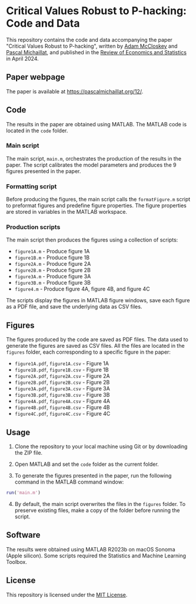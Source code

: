 # Critical Values Robust to P-hacking: Code and Data

This repository contains the code and data accompanying the paper "Critical Values Robust to P-hacking", written by [Adam McCloskey](https://adammccloskey.com) and [Pascal Michaillat](https://pascalmichaillat.org), and published in the [Review of Economics and Statistics](https://doi.org/10.1162/rest_a_01456) in April 2024.

## Paper webpage

The paper is available at https://pascalmichaillat.org/12/.

## Code

The results in the paper are obtained using MATLAB. The MATLAB code is located in the `code` folder.

### Main script

The main script, `main.m`, orchestrates the production of the results in the paper. The script calibrates the model parameters and produces the 9 figures presented in the paper.

### Formatting script

Before producing the figures, the main script calls the `formatFigure.m` script to preformat figures and predefine figure properties. The figure properties are stored in variables in the MATLAB workspace.

### Production scripts

The main script then produces the figures using a collection of scripts:

+ `figure1A.m` - Produce figure 1A
+ `figure1B.m` - Produce figure 1B
+ `figure2A.m` - Produce figure 2A
+ `figure2B.m` - Produce figure 2B
+ `figure3A.m` - Produce figure 3A
+ `figure3B.m` - Produce figure 3B
+ `figure4.m` - Produce figure 4A, figure 4B, and figure 4C

The scripts display the figures in MATLAB figure windows, save each figure as a PDF file, and save the underlying data as CSV files.

## Figures

The figures produced by the code are saved as PDF files. The data used to generate the figures are saved as CSV files. All the files are located in the `figures` folder, each corresponding to a specific figure in the paper:

+ `figure1A.pdf`, `figure1A.csv` - Figure 1A
+ `figure1B.pdf`, `figure1B.csv` - Figure 1B
+ `figure2A.pdf`, `figure2A.csv` - Figure 2A
+ `figure2B.pdf`, `figure2B.csv` - Figure 2B
+ `figure3A.pdf`, `figure3A.csv` - Figure 3A
+ `figure3B.pdf`, `figure3B.csv` - Figure 3B
+ `figure4A.pdf`, `figure4A.csv` - Figure 4A
+ `figure4B.pdf`, `figure4B.csv` - Figure 4B
+ `figure4C.pdf`, `figure4C.csv` - Figure 4C

## Usage

1. Clone the repository to your local machine using Git or by downloading the ZIP file.

2. Open MATLAB and set the `code` folder as the current folder.

3. To generate the figures presented in the paper, run the following command in the MATLAB command window:

```matlab
run('main.m')
```

4. By default, the main script overwrites the files in the `figures` folder. To preserve existing files, make a copy of the folder before running the script.

## Software

The results were obtained using MATLAB R2023b on macOS Sonoma (Apple silicon). Some scripts required the Statistics and Machine Learning Toolbox.

## License

This repository is licensed under the [MIT License](LICENSE.md).